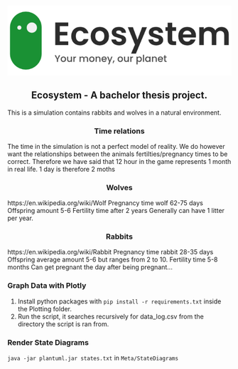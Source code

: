 <div align="center">
  <a href="https://github.com/AronSeamountain/eco-simulation">
    <img alt="logo" src="Meta/logo.png">
  </a>
</div>

<h2 align="center">
  Ecosystem - A bachelor thesis project.
</h2>
This is a simulation contains rabbits and wolves in a natural environment.

<h3 align="center">
  Time relations
</h3>
The time in the simulation is not a perfect model of reality. We do however want the relationships between the animals fertilties/pregnancy times to be correct.
Therefore we have said that 12 hour in the game represents 1 month in real life.
1 day is therefore 2 moths

<h3 align="center">
  Wolves
</h3>
https://en.wikipedia.org/wiki/Wolf
Pregnancy time wolf 62-75 days
Offspring amount 5-6
Fertility time after 2 years
Generally can have 1 litter per year.

<h3 align="center">
  Rabbits
</h3>
https://en.wikipedia.org/wiki/Rabbit
Pregnancy time rabbit 28-35 days
Offspring average amount 5-6 but ranges from 2 to 10.
Fertility time 5-8 months
Can get pregnant the day after being pregnant...


### Graph Data with Plotly
1. Install python packages with `pip install -r requirements.txt` inside the Plotting folder.
2. Run the script, it searches recursively for data_log.csv from the directory the script is ran from.

### Render State Diagrams
`java -jar plantuml.jar states.txt` in `Meta/StateDiagrams`
